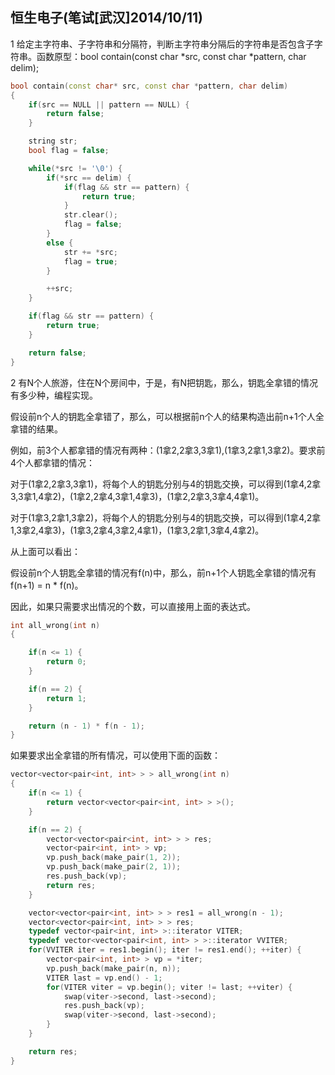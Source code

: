 ## 恒生电子(笔试[武汉]2014/10/11)

1 给定主字符串、子字符串和分隔符，判断主字符串分隔后的字符串是否包含子字符串。函数原型：bool contain(const char *src, const char *pattern, char delim);

``` C++
bool contain(const char* src, const char *pattern, char delim)
{
    if(src == NULL || pattern == NULL) {
        return false;
    }

    string str;
    bool flag = false;

    while(*src != '\0') {
        if(*src == delim) {
            if(flag && str == pattern) {
                return true;
            }
            str.clear();
            flag = false;
        }
        else {
            str += *src;
            flag = true;
        }

        ++src;
    }

    if(flag && str == pattern) {
        return true;
    }

    return false;
}
```

2 有N个人旅游，住在N个房间中，于是，有N把钥匙，那么，钥匙全拿错的情况有多少种，编程实现。

假设前n个人的钥匙全拿错了，那么，可以根据前n个人的结果构造出前n+1个人全拿错的结果。

例如，前3个人都拿错的情况有两种：(1拿2,2拿3,3拿1),(1拿3,2拿1,3拿2)。要求前4个人都拿错的情况：

对于(1拿2,2拿3,3拿1)，将每个人的钥匙分别与4的钥匙交换，可以得到(1拿4,2拿3,3拿1,4拿2)，(1拿2,2拿4,3拿1,4拿3)，(1拿2,2拿3,3拿4,4拿1)。

对于(1拿3,2拿1,3拿2)，将每个人的钥匙分别与4的钥匙交换，可以得到(1拿4,2拿1,3拿2,4拿3)，(1拿3,2拿4,3拿2,4拿1)，(1拿3,2拿1,3拿4,4拿2)。

从上面可以看出：

假设前n个人钥匙全拿错的情况有f(n)中，那么，前n+1个人钥匙全拿错的情况有f(n+1) = n * f(n)。

因此，如果只需要求出情况的个数，可以直接用上面的表达式。

``` C++
int all_wrong(int n)
{

	if(n <= 1) {
		return 0;
	}

	if(n == 2) {
		return 1;
	}

	return (n - 1) * f(n - 1);
}
```

如果要求出全拿错的所有情况，可以使用下面的函数：

``` C++
vector<vector<pair<int, int> > > all_wrong(int n)
{
    if(n <= 1) {
        return vector<vector<pair<int, int> > >();
    }

    if(n == 2) {
        vector<vector<pair<int, int> > > res;
        vector<pair<int, int> > vp;
        vp.push_back(make_pair(1, 2));
        vp.push_back(make_pair(2, 1));
        res.push_back(vp);
        return res;
    }

    vector<vector<pair<int, int> > > res1 = all_wrong(n - 1);
    vector<vector<pair<int, int> > > res;
    typedef vector<pair<int, int> >::iterator VITER;
    typedef vector<vector<pair<int, int> > >::iterator VVITER;
    for(VVITER iter = res1.begin(); iter != res1.end(); ++iter) {
        vector<pair<int, int> > vp = *iter;
        vp.push_back(make_pair(n, n));
        VITER last = vp.end() - 1;
        for(VITER viter = vp.begin(); viter != last; ++viter) {
            swap(viter->second, last->second);
            res.push_back(vp);
            swap(viter->second, last->second);
        }
    }

    return res;
}
```